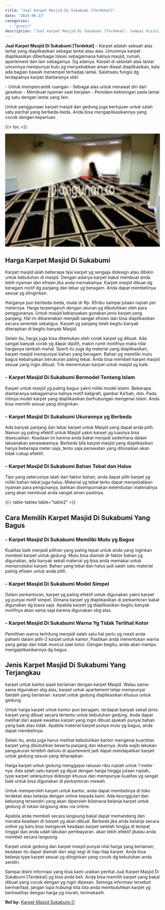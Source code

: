 ```yaml
---
title: "Jual Karpet Masjid Di Sukabumi [Terdekat]"
date: "2024-06-23"
categories: 
  - "grosir"
description: "Jual Karpet Masjid Di Sukabumi [Terdekat]. Sampai disini informasi yang bisa kami uraikan perihal Jual Karpet Masjid Di Sukabumi [Terdekat] yg bisa anda be..."
---
```


**Jual Karpet Masjid Di Sukabumi \[Terdekat\]** – Karpet adalah sebuah alas lantai yang diaplikasikan sebagai lantai atau alas. Umumnya karpet diaplikasikan diberbagai lokasi sebagaimana halnya masjid, rumah, apartement dan lain sebagainya. Dg adanya. Karpet di sebelah atas lantai umumnya mempunyai bulu yg menyebabkan aman disaat diaplikasikan, kala ada bagian bawah menempel terhadap lantai. Salahsatu fungsi dg terdapatnya karpet diantaranya sbb!

\- Untuk mempercantik ruangan - Sebagai alas untuk merawat diri dari gesekan - Membuat nyaman saat berjalan - Peredam kebisingan pada lantai yg satu dengan lantai yang lain.

Untuk penggunaan karpet masjid dan gedung juga bertujuan untuk salah satu perihal yang berbeda-beda. Anda bisa mengaplikasikannya yang cocok dengan keperluan.

{{< toc >}}

![Jual Karpet Masjid Di Sukabumi [Terdekat]](/images/grosir-karpet-murah-57.png)

## Harga Karpet Masjid Di Sukabumi

Karpet masjid ialah beberapa tipe karpet yg sengaja didesign atau dibikin untuk kebutuhan di masjid. Dengan adanya karpet bakal membuat anda lebih nyaman dan efisien jika anda memakainya. Karpet masjid dibuat dg beragam motif dg panjang dan lebar yg beragam. Anda dapat membelinya sesuai yg diinginkan.

Harganya pun berbeda-beda, mulai dr Rp. 65ribu sampai jutaan rupiah per meternya. Harga terpengaruh dengan ukuran yg dibutuhkan oleh para penggunanya. Untuk masjid kebanyakan gunakan jenis karpet yang panjang. Hal ini dikarenakan menjadi sangat efisien dan bisa diaplikasikan secara serentak sekaligus. Karpet yg panjang telah begitu banyak diterapkan di begitu banyak Masjid.

Selain itu, harga juga bisa ditentukan oleh corak karpet yg dibuat. Ada sangat banyak corak yg dapat dipilih, makin rumit motifnya maka nilai harganya tambah mahal. Sperti itu juga dg material yang diaplikasikan, karpet masjid mempunyai bahan yang beragam. Bahan yg memiliki mutu bagus kebanyakan berukuran paling tebal. Anda bisa membeli karpet masjid sesuai yang ingin dibuat. Trik menentukan karpet untuk masjid yg baik:

### \- Karpet Masjid Di Sukabumi Bermodel Tentang Islam

Karpet untuk masjid yg paling bagus yakni miliki model islami. Beberapa diantaranya sebagaimana halnya motif kaligrafi, gambar Ka’bah, dsb. Pada intinya model karpet yang diaplikasikan berhubungan mengenai Islam. Anda bisa memilih sesuai yang diinginkan.

### \- Karpet Masjid Di Sukabumi Ukurannya yg Berbeda

Ada banyak panjang dan lebar karpet untuk Masjid yang dapat anda pilih. Namun yg paling efektif untuk Masjid yakni karpet yg luasnya bisa disesuaikan. Keadaan ini karena anda bakal menjadi sederhana dalam laksanakan perawatannya. Berbeda bila karpet masjid yang diaplikasikan hanya beberapa meter saja, tentu saja perawatan yang ditunaikan akan tidak cukup efektif.

### \- Karpet Masjid Di Sukabumi Bahan Tebal dan Halus

Tips yang seterusnya ialah dari faktor bahan, anda dapat pilih karpet yg miliki bahan tebal juga halus. Material yg tebal tentu dapat menyebabkan nyaman para pengunanya, bahkan disempurnakan kelembutan materialnya yang akan membuat anda sangat aman pastinya.

{{< table-tables table="table2" >}}

## Cara Memilih Karpet Masjid Di Sukabumi Yang Bagus

### \- Karpet Masjid Di Sukabumi Memiliki Mutu yg Bagus

Kualitas baik menjadi pilihan yang paling tepat untuk anda yang inginkan membeli karpet untuk gedung. Mutu bisa diamati dr faktor bahan yg digunakan, ada banyak sekali material yg bisa anda memakai untuk memproduksi karpet. Bahan yang tebal dan halus jadi salah satu material paling efisien untuk anda pilih.

### \- Karpet Masjid Di Sukabumi Model Simpel

Dalam perkantoran, karpet yg paling efektif untuk digunakan yakni karpet yg punyai motif simpel. Dimana karpet yg diaplikasikan di perkantoran bakal digunakan dg biasa saja. Apabila karpet yg diaplikasikan begitu banyak motifnya akan sama saja karena digunakan sbg alas.

### \- Karpet Masjid Di Sukabumi Warna Yg Tidak Terlihat Kotor

Pemilihan warna terhitung menjadi salah satu hal perlu yg mesti anda pahami dalam pilih-2 karpet untuk kantor. Pastikan anda menentukan warna yang gelap dan tidak muncul saat kotor. Dengan begitu, anda akan mampu mengaplikasikannya dg bagus.

## Jenis Karpet Masjid Di Sukabumi Yang Terjangkau

karpet untuk kantor pasti berlainan dengan karpet Masjid. Walau sama-sama digunakan sbg alas, karpet untuk apartement tetap mempunyai faedah yang berlainan. karpet untuk gedung diaplikasikan khusus untuk gedung.

Untuk harga karpet untuk kantor pun beragam, terdapat banyak sekali jenis karpet yang dibuat secara tertentu untuk kebutuhan gedung. Anda dapat melihat dari aspek kwalitas karpet yang ingin dibuat apakah punyai bahan yang baik atau tidak. Apabila material karpet punya mutu yg bagus, anda dapat membelinya.

Selain itu, anda juga harus melihat kebutuhkan kantor mengenai kuantitas karpet yang dibutuhkan beserta panjang dan lebarnya. Anda wajib lakukan pengukuran terlebih dahulu di apartement jadi dapat mendapatkan karpet untuk gedung sesuai yang diharapkan.

Harga karpet untuk gedung menggapai ratusan ribu rupiah untuk 1 meter nya. Ada salah satu karpet yg dijual dengan harga hingga jutaan rupiah, type karpet selanjutnya didesign khusus dan mempunyai kualitas yg sangat baik untuk bisa digunakan di perkantoran mewah.

Untuk memperoleh karpet untuk kantor, anda dapat membelinya di toko terdekat atau belanja dengan online kepada kami. Ada keunggulan dan kekurang tersendiri yang akan diperoleh bilamana belanja karpet untuk gedung di lokasi langsung atau via online.

Apabila anda membeli secara langsung bakal dapat memandang dan meraba keadaan dr karpet yg akan dibuat. Berbeda jika anda belanja secara online yg baru bisa mengecek keadaan karpet setelah hingga di tempat tinggal dan anda udah lakukan pembayaran. akan lebih efektif jikalau anda membeli secara langusng.

Karpet untuk gedung dan karpet masjid punyai nilai harga yang berlainan, keadaan itu dapat diamati dari segi segi dr tiap-tiap karpet. Anda bisa belanja type karpet sesuai yg diinginkan yang cocok dg kebutuhan anda sendiri.

Sampai disini informasi yang bisa kami uraikan perihal Jual Karpet Masjid Di Sukabumi \[Terdekat\] yg bisa anda beli. Anda bisa memilih karpet yang bakal dibuat yang cocok dengan yg ingin dipesan. Semoga informasi tersebut bermanfaat, jangan lupa hubungi kita bila anda membutuhkan karpet yg berkwalitas dengan harga yg murah, terimakasih.

**Ref by:**  [Karpet Masjid Sukabumi []](https://id.wikipedia.org/wiki/Karpet)
